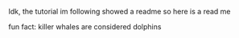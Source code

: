 Idk, the tutorial im following showed a readme so here is a read me 

fun fact: killer whales are considered dolphins 
